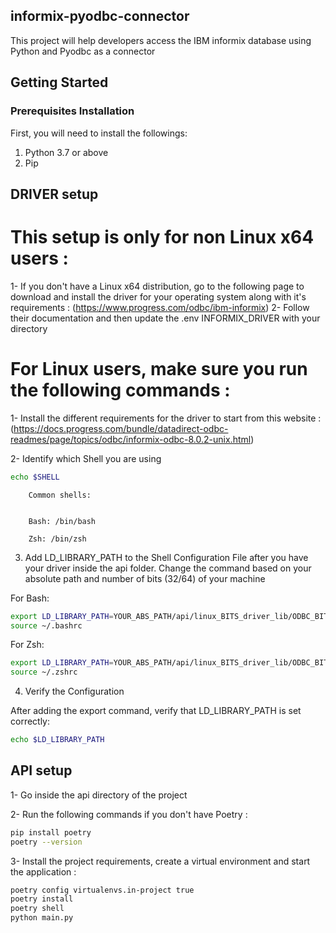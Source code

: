 ## informix-pyodbc-connector
This project will help developers access the IBM informix database using Python and Pyodbc as a connector

## Getting Started

### Prerequisites Installation

First, you will need to install the followings:

1. Python 3.7 or above
2. Pip

## DRIVER setup

# This setup is only for non Linux x64 users :
1- If you don't have a Linux x64 distribution, go to the following page to download and install the driver for your operating system along with it's requirements :
(https://www.progress.com/odbc/ibm-informix)
2- Follow their documentation and then update the .env INFORMIX_DRIVER with your directory

# For Linux users, make sure you run the following commands :

1- Install the different requirements for the driver to start from this website :
(https://docs.progress.com/bundle/datadirect-odbc-readmes/page/topics/odbc/informix-odbc-8.0.2-unix.html)

2- Identify which Shell you are using 

```sh
echo $SHELL
```
        Common shells:

        
        Bash: /bin/bash

        Zsh: /bin/zsh

3. Add LD_LIBRARY_PATH to the Shell Configuration File after you have your driver inside the api folder. 
Change the command based on your absolute path and number of bits (32/64) of your machine

For Bash:

```sh
export LD_LIBRARY_PATH=YOUR_ABS_PATH/api/linux_BITS_driver_lib/ODBC_BITSbit/lib:$LD_LIBRARY_PATH
source ~/.bashrc
```

For Zsh:

```sh
export LD_LIBRARY_PATH=YOUR_ABS_PATH/api/linux_BITS_driver_lib/ODBC_BITSbit/lib::$LD_LIBRARY_PATH
source ~/.zshrc
```


4. Verify the Configuration

After adding the export command, verify that LD_LIBRARY_PATH is set correctly:

```sh
echo $LD_LIBRARY_PATH
```

## API setup

1- Go inside the api directory of the project

2- Run the following commands if you don't have Poetry :

```sh
pip install poetry
poetry --version
```
3- Install the project requirements, create a virtual environment and start the application :

```sh
poetry config virtualenvs.in-project true
poetry install
poetry shell
python main.py
```

